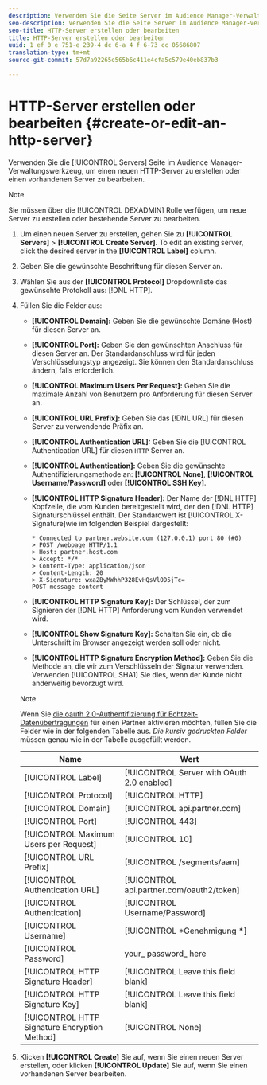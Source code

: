 ```yaml
---
description: Verwenden Sie die Seite Server im Audience Manager-Verwaltungswerkzeug, um einen neuen HTTP-Server zu erstellen oder einen vorhandenen Server zu bearbeiten.
seo-description: Verwenden Sie die Seite Server im Audience Manager-Verwaltungswerkzeug, um einen neuen HTTP-Server zu erstellen oder einen vorhandenen Server zu bearbeiten.
seo-title: HTTP-Server erstellen oder bearbeiten
title: HTTP-Server erstellen oder bearbeiten
uuid: 1 ef 0 e 751-e 239-4 dc 6-a 4 f 6-73 cc 05686807
translation-type: tm+mt
source-git-commit: 57d7a92265e565b6c411e4cfa5c579e40eb837b3

---
```



# HTTP-Server erstellen oder bearbeiten {#create-or-edit-an-http-server}

Verwenden Sie die [!UICONTROL Servers] Seite im Audience Manager-Verwaltungswerkzeug, um einen neuen HTTP-Server zu erstellen oder einen vorhandenen Server zu bearbeiten.

>[!NOTE]
>
>Sie müssen über die [!UICONTROL DEXADMIN] Rolle verfügen, um neue Server zu erstellen oder bestehende Server zu bearbeiten.

1. Um einen neuen Server zu erstellen, gehen Sie zu **[!UICONTROL Servers]** &gt; **[!UICONTROL Create Server]**. To edit an existing server, click the desired server in the **[!UICONTROL Label]** column.
1. Geben Sie die gewünschte Beschriftung für diesen Server an.
1. Wählen Sie aus der **[!UICONTROL Protocol]** Dropdownliste das gewünschte Protokoll aus: [!DNL HTTP].
1. Füllen Sie die Felder aus:

   * **[!UICONTROL Domain]:** Geben Sie die gewünschte Domäne (Host) für diesen Server an.
   * **[!UICONTROL Port]:** Geben Sie den gewünschten Anschluss für diesen Server an. Der Standardanschluss wird für jeden Verschlüsselungstyp angezeigt. Sie können den Standardanschluss ändern, falls erforderlich.
   * **[!UICONTROL Maximum Users Per Request]:** Geben Sie die maximale Anzahl von Benutzern pro Anforderung für diesen Server an.
   * **[!UICONTROL URL Prefix]:** Geben Sie das [!DNL URL] für diesen Server zu verwendende Präfix an.
   * **[!UICONTROL Authentication URL]:** Geben Sie die [!UICONTROL Authentication URL] für diesen `HTTP` Server an.
   * **[!UICONTROL Authentication]:** Geben Sie die gewünschte Authentifizierungsmethode an: **[!UICONTROL None]**, **[!UICONTROL Username/Password]** oder **[!UICONTROL SSH Key]**.
   * **[!UICONTROL HTTP Signature Header]:** Der Name der [!DNL HTTP] Kopfzeile, die vom Kunden bereitgestellt wird, der den [!DNL HTTP] Signaturschlüssel enthält. Der Standardwert ist [!UICONTROL X-Signature]wie im folgenden Beispiel dargestellt:

      ```
      * Connected to partner.website.com (127.0.0.1) port 80 (#0)
      > POST /webpage HTTP/1.1
      > Host: partner.host.com
      > Accept: */*
      > Content-Type: application/json
      > Content-Length: 20
      > X-Signature: wxa2ByMWhhP328EvHQsVlOD5jTc=
      POST message content
      ```

   * **[!UICONTROL HTTP Signature Key]:** Der Schlüssel, der zum Signieren der [!DNL HTTP] Anforderung vom Kunden verwendet wird.
   * **[!UICONTROL Show Signature Key]:** Schalten Sie ein, ob die Unterschrift im Browser angezeigt werden soll oder nicht.
   * **[!UICONTROL HTTP Signature Encryption Method]:** Geben Sie die Methode an, die wir zum Verschlüsseln der Signatur verwenden. Verwenden [!UICONTROL SHA1] Sie dies, wenn der Kunde nicht anderweitig bevorzugt wird.
   >[!NOTE]
   >
   >Wenn Sie [die oauth 2.0-Authentifizierung für Echtzeit-Datenübertragungen](https://docs.adobe.com/help/en/audience-manager/user-guide/implemenation-integration-guides/receiving-audience-data/real-time-outbound-transfers/oauth-in-outbound-transfers.html) für einen Partner aktivieren möchten, füllen Sie die Felder wie in der folgenden Tabelle aus. *Die kursiv gedruckten Felder* müssen genau wie in der Tabelle ausgefüllt werden.

   | Name | Wert |
   |---|---|
   | [!UICONTROL Label] | [!UICONTROL Server with OAuth 2.0 enabled] |
   | [!UICONTROL Protocol] | [!UICONTROL HTTP] |
   | [!UICONTROL Domain] | [!UICONTROL api.partner.com] |
   | [!UICONTROL Port] | [!UICONTROL 443] |
   | [!UICONTROL Maximum Users per Request] | [!UICONTROL 10] |
   | [!UICONTROL URL Prefix] | [!UICONTROL /segments/aam] |
   | [!UICONTROL Authentication URL] | [!UICONTROL api.partner.com/oauth2/token] |
   | [!UICONTROL Authentication] | [!UICONTROL Username/Password] |
   | [!UICONTROL Username] | [!UICONTROL *Genehmigung *] |
   | [!UICONTROL Password] | your_ password_ here |
   | [!UICONTROL HTTP Signature Header] | [!UICONTROL Leave this field blank] |
   | [!UICONTROL HTTP Signature Key] | [!UICONTROL Leave this field blank] |
   | [!UICONTROL HTTP Signature Encryption Method] | [!UICONTROL None] |

1. Klicken **[!UICONTROL Create]** Sie auf, wenn Sie einen neuen Server erstellen, oder klicken **[!UICONTROL Update]** Sie auf, wenn Sie einen vorhandenen Server bearbeiten.